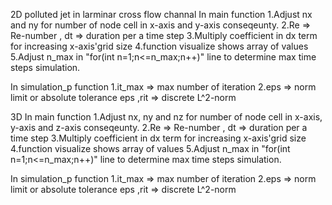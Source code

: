 2D polluted jet in larminar cross flow channal 
  In main function
   1.Adjust nx and ny for number of node cell in x-axis and y-axis conseqeunty.
   2.Re => Re-number , dt => duration per a time step 
   3.Multiply coefficient in dx term for increasing x-axis'grid size
   4.function visualize shows array of values
   5.Adjust n_max in "for(int n=1;n<=n_max;n++)" line to determine max time steps simulation.
   
  In simulation_p function
   1.it_max => max number of iteration
   2.eps => norm limit or absolute tolerance eps ,rit => discrete L^2-norm
  
  
3D 
In main function
   1.Adjust nx, ny and nz for number of node cell in x-axis, y-axis and z-axis conseqeunty.
   2.Re => Re-number , dt => duration per a time step 
   3.Multiply coefficient in dx term for increasing x-axis'grid size
   4.function visualize shows array of values
   5.Adjust n_max in "for(int n=1;n<=n_max;n++)" line to determine max time steps simulation.
   
  In simulation_p function
   1.it_max => max number of iteration
   2.eps => norm limit or absolute tolerance eps ,rit => discrete L^2-norm
